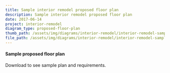 ```yaml
---
title: Sample interior remodel proposed floor plan
description: Sample interior remodel proposed floor plan
date: 2017-06-14
project: interior-remodel
diagram_type: proposed-floor-plan
thumb_path: /assets/img/diagrams/interior-remodel/interior-remodel-sample-proposed-floor-plan.png
file_path: /assets/img/diagrams/interior-remodel/interior-remodel-sample-proposed-floor-plan.pdf
---
```

#### Sample proposed floor plan
Download to see sample plan and requirements.

